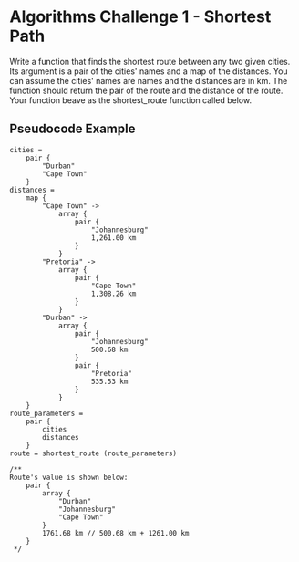# Algorithms Challenge 1 - Shortest Path

Write a function that finds the shortest route between any two given cities. Its argument is a pair of the cities' names and a map of the distances.
You can assume the cities' names are names and the distances are in km.
The function should return the pair of the route and the distance of the route.
Your function beave as the shortest_route function called below.

## Pseudocode Example

```
cities = 
    pair { 
        "Durban"
        "Cape Town"
    }
distances =
    map {
        "Cape Town" -> 
            array { 
                pair { 
                    "Johannesburg"
                    1,261.00 km 
                }
            }
        "Pretoria" -> 
            array {
                pair { 
                    "Cape Town"
                    1,308.26 km 
                } 
            }
        "Durban" -> 
            array { 
                pair { 
                    "Johannesburg"
                    500.68 km 
                } 
                pair { 
                    "Pretoria"
                    535.53 km
                }
            }
    }
route_parameters =
    pair {
        cities
        distances
    }
route = shortest_route (route_parameters)

/**
Route's value is shown below:
    pair {
        array {
            "Durban"
            "Johannesburg"
            "Cape Town"
        }
        1761.68 km // 500.68 km + 1261.00 km
    }
 */
```
